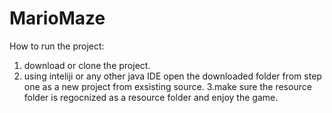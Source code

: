 # MarioMaze



How to run the project:
1. download or clone the project.
2. using inteliji or any other java IDE open the downloaded folder from step one as a new project from exsisting source.
3.make sure the resource folder is regocnized as a resource folder and enjoy the game.


